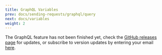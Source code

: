 ```yaml
---
title: GraphQL Variables
prev: docs/sending-requests/graphql/query
next: docs/variables
weight: 2
---
```


The GraphQL feature has not been finished yet, check the [GitHub releases page](https://github.com/evanrolfe/trayce_gui/releases) for updates, or subscribe to version updates by entering your email [here](https://trayce.dev).
